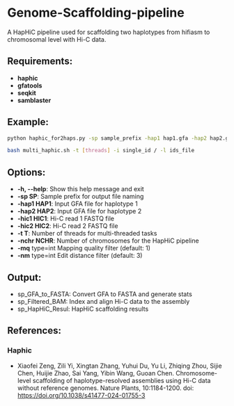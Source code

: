 # Genome-Scaffolding-pipeline

A HapHiC pipeline used for scaffolding two haplotypes from hifiasm to chromosomal level with Hi-C data.

## Requirements:
- **haphic**
- **gfatools**
- **seqkit**
- **samblaster**

## Example:

```bash
python haphic_for2haps.py -sp sample_prefix -hap1 hap1.gfa -hap2 hap2.gfa -hic1 hic_R1.fastq.gz -hic2 hic_R2.fastq.gz -t threads -nchr num_chromosomes

```

```bash
bash multi_haphic.sh -t [threads] -i single_id / -l ids_file

```

## Options:

- **-h, --help**:  Show this help message and exit
- **-sp   SP**:  Sample prefix for output file naming
- **-hap1   HAP1**: Input GFA file for haplotype 1
- **-hap2   HAP2**: Input GFA file for haplotype 2
- **-hic1   HIC1**: Hi-C read 1 FASTQ file
- **-hic2   HIC2**: Hi-C read 2 FASTQ file
- **-t   T**: Number of threads for multi-threaded tasks
- **-nchr   NCHR**: Number of chromosomes for the HapHiC pipeline
- **-mq** type=int Mapping quality filter (default: 1)
- **-nm** type=int Edit distance filter (default: 3)

## Output:
-  sp_GFA_to_FASTA: Convert GFA to FASTA and generate stats
-  sp_Filtered_BAM: Index and align Hi-C data to the assembly
-  sp_HapHiC_Resul: HapHiC scaffolding results

  
## References:

### **Haphic**
- Xiaofei Zeng, Zili Yi, Xingtan Zhang, Yuhui Du, Yu Li, Zhiqing Zhou, Sijie Chen, Huijie Zhao, Sai Yang, Yibin Wang, Guoan Chen. Chromosome-level scaffolding of haplotype-resolved assemblies using Hi-C data without reference genomes. Nature Plants, 10:1184-1200. doi: https://doi.org/10.1038/s41477-024-01755-3
